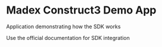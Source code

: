 # Madex Construct3 Demo App

Application demonstrating how the SDK works

Use the official documentation for SDK integration